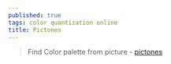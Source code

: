 ```yaml
---
published: true
tags: color quantization online
title: Pictones
---
```

> Find Color  palette from picture - [pictones](https://pictones.firebaseapp.com/)
